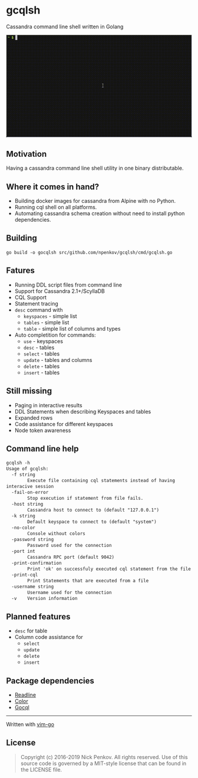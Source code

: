 # gcqlsh

Cassandra command line shell written in Golang

![](screenshots/gcqlsh_rec.gif?raw=true)

Motivation
----

Having a cassandra command line shell utility in one binary distributable.

Where it comes in hand?
----

 * Building docker images for cassandra from Alpine with no Python.
 * Running cql shell on all platforms.
 * Automating cassandra schema creation without need to install python dependencies.

Building
----

``` 
go build -o gocqlsh src/github.com/npenkov/gcqlsh/cmd/gcqlsh.go
```

Fatures
----
 * Running DDL script files from command line
 * Support for Cassandra 2.1+/ScyllaDB
 * CQL Support
 * Statement tracing
 * `desc` command with
   * `keyspaces` - simple list
   * `tables` - simple list
   * `table` - simple list of columns and types
 * Auto completition for commands:
   * `use` - keyspaces
   * `desc` - tables
   * `select` - tables
   * `update` - tables and columns
   * `delete` - tables
   * `insert` - tables

Still missing
----

 * Paging in interactive results
 * DDL Statements when describing Keyspaces and tables
 * Expanded rows
 * Code assistance for different keyspaces
 * Node token awareness

Command line help
----

```
gcqlsh -h
Usage of gcqlsh:
  -f string
        Execute file containing cql statements instead of having interacive session
  -fail-on-error
        Stop execution if statement from file fails.
  -host string
        Cassandra host to connect to (default "127.0.0.1")
  -k string
        Default keyspace to connect to (default "system")
  -no-color
        Console without colors
  -password string
        Password used for the connection
  -port int
        Cassandra RPC port (default 9042)
  -print-confirmation
        Print 'ok' on successfuly executed cql statement from the file
  -print-cql
        Print Statements that are executed from a file
  -username string
        Username used for the connection
  -v    Version information
```

Planned features
----
 * `desc` for table
 * Column code assistance for 
   * `select`
   * `update`
   * `delete` 
   * `insert` 

Package dependencies
----

 * [Readline](https://github.com/chzyer/readline)
 * [Color](https://github.com/fatih/color)
 * [Gocql](https://github.com/gocql/gocql)

----

Written with [vim-go](https://github.com/fatih/vim-go)

License
-------

> Copyright (c) 2016-2019 Nick Penkov. All rights reserved.
> Use of this source code is governed by a MIT-style
> license that can be found in the LICENSE file.

